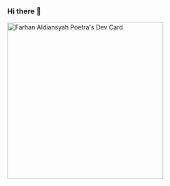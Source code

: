 ### Hi there 👋

<!--
**farhanaldyy/farhanaldyy** is a ✨ _special_ ✨ repository because its `README.md` (this file) appears on your GitHub profile.

Here are some ideas to get you started:

- 🔭 I’m currently working on ...
- 🌱 I’m currently learning ...
- 👯 I’m looking to collaborate on ...
- 🤔 I’m looking for help with ...
- 💬 Ask me about ...
- 📫 How to reach me: ...
- 😄 Pronouns: ...
- ⚡ Fun fact: ...
-->

<a href="https://app.daily.dev/frhnaldy"><img src="https://api.daily.dev/devcards/v2/tg0eA0qUC98ceb4TmAmFn.png?r=yb2" width="356" alt="Farhan Aldiansyah Poetra's Dev Card"/></a>
